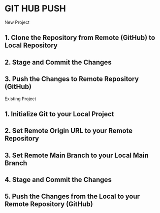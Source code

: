 # GIT HUB PUSH

New Project

## 1. Clone the Repository from Remote (GitHub) to Local Repository

## 2. Stage and Commit the Changes

## 3. Push the Changes to Remote Repository (GitHub)

Existing Project

## 1. Initialize Git to your Local Project

## 2. Set Remote Origin URL to your Remote Repository

## 3. Set Remote Main Branch to your Local Main Branch

## 4. Stage and Commit the Changes

## 5. Push the Changes from the Local to your Remote Repository (GitHub)

